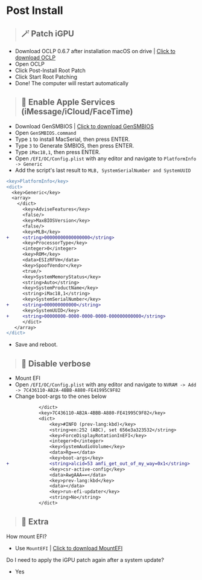 # Post Install

> ## 🪄 Patch iGPU
- Download OCLP 0.6.7 after installation macOS on drive | [Click to download OCLP](https://github.com/dortania/OpenCore-Legacy-Patcher/releases/tag/0.6.7)
- Open OCLP
- Click Post-Install Root Patch
- Click Start Root Patching
- Done! The computer will restart automatically

> ## 🍎 Enable Apple Services (iMessage/iCloud/FaceTime)

- Download GenSMBIOS | [Click to download GenSMBIOS](https://github.com/corpnewt/GenSMBIOS)
- Open `GenSMBIOS.command`
- Type `1` to install MacSerial, then press ENTER.
- Type `3` to Generate SMBIOS, then press ENTER.
- Type `iMac18,1`, then press ENTER.
- Open `/EFI/OC/Config.plist` with any editor and navigate to `PlatformInfo -> Generic`
- Add the script's last result to `MLB, SystemSerialNumber and SystemUUID`

```diff
<key>PlatformInfo</key>
<dict>
  <key>Generic</key>
  <array>
    </dict>
      <key>AdviseFeatures</key>
      <false/>
      <key>MaxBIOSVersion</key>
      <false/>
      <key>MLB</key>
+     <string>00000000000000000</string>
      <key>ProcessorType</key>
      <integer>0</integer>
      <key>ROM</key>
      <data>ESIzRFVm</data>
      <key>SpoofVendor</key>
      <true/>
      <key>SystemMemoryStatus</key>
      <string>Auto</string>
      <key>SystemProductName</key>
      <string>iMac18,1</string>
      <key>SystemSerialNumber</key>
+     <string>000000000000</string>
      <key>SystemUUID</key>
+     <string>00000000-0000-0000-0000-000000000000</string>
      </dict>
   </array>
</dict>
```

- Save and reboot.

> ## 🔩 Disable verbose
- Mount EFI
- Open `/EFI/OC/Config.plist` with any editor and navigate to `NVRAM -> Add -> 7C436110-AB2A-4BBB-A880-FE41995C9F82`
- Change boot-args to the ones below

```diff
			</dict>
			<key>7C436110-AB2A-4BBB-A880-FE41995C9F82</key>
			<dict>
				<key>#INFO (prev-lang:kbd)</key>
				<string>en:252 (ABC), set 656e3a323532</string>
				<key>ForceDisplayRotationInEFI</key>
				<integer>0</integer>
				<key>SystemAudioVolume</key>
				<data>Rg==</data>
				<key>boot-args</key>
+				<string>alcid=53 amfi_get_out_of_my_way=0x1</string>
				<key>csr-active-config</key>
				<data>AwgAAA==</data>
				<key>prev-lang:kbd</key>
				<data></data>
				<key>run-efi-updater</key>
				<string>No</string>
			</dict>
```

> ## 📁 Extra
How mount EFI?
- Use `MountEFI` | [Click to download MountEFI](https://github.com/Andrej-Antipov/MountEFI/releases/tag/1.8)

Do I need to apply the iGPU patch again after a system update?
- Yes
